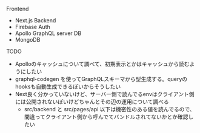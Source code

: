 

Frontend
- Next.js
Backend
- Firebase Auth
- Apollo GraphQL server
DB
- MongoDB

TODO
- Apolloのキャッシュについて調べて、初期表示とかはキャッシュから読むようにしたい
- graphql-codegen を使ってGraphQLスキーマから型生成する。queryのhooksも自動生成できるぽいからそうしたい
- Next良く分かっていないけど、サーバー側で読んでるenvはクライアント側には公開されないぽいけどちゃんとその辺の運用について調べる
  - src/backend と src/pages/api 以下は機密性のある値を読んでるので、間違ってクライアント側から呼んでてバンドルされてないかとか確認したい
